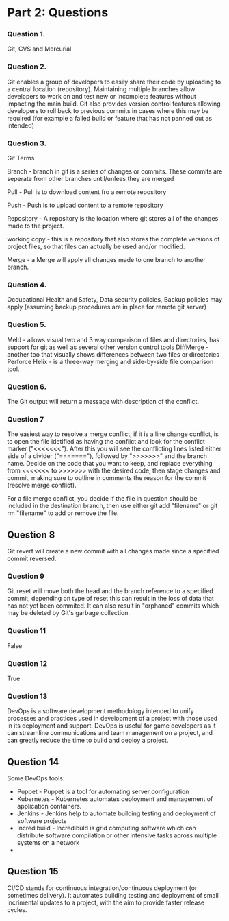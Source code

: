 # Part 2: Questions 
### Question 1.

Git, CVS and Mercurial

### Question 2.

Git enables a group of developers to easily share their code by uploading to a central location (repository). Maintaining multiple branches allow developers to work on and test new or incomplete features without impacting the main build. Git also provides version control features allowing developers to roll back to previous commits in cases where this may be required (for example a failed build or feature that has not panned out as intended)  

### Question 3.

Git Terms

Branch - branch in git is a series of changes or commits. These commits are seperate from other branches until/unlees they are merged 

Pull - Pull is to download content fro a remote repository

Push - Push is to upload content to a remote repository

Repository - A repository is the location where git stores all of the changes made to the project.

working copy - this is a repository that also stores the complete versions of project files, so that files can actually be used and/or modified.

Merge - a Merge will apply all changes made to one branch to another branch. 

### Question 4.
Occupational Health and Safety, Data security policies, Backup policies may apply (assuming backup procedures are in place for remote git server)

### Question 5.
Meld - allows visual two and 3 way comparison of files and directories, has support for git as well as several other version control tools
DiffMerge - another too that visually shows differences between two files or directories
Perforce Helix - is a three-way merging and side-by-side file comparison tool.


### Question 6.
The Git output will return a message with description of the conflict.

### Question 7
The easiest way to resolve a merge conflict, if it is a line change conflict, is to open the file idetified as having the conflict and look for the conflict marker ("<<<<<<<"). After this you will see the conflicting lines listed either side of a divider ("======="), followed by ">>>>>>>" and the branch name. 
Decide on the code that you want to keep, and replace everything from <<<<<<< to >>>>>>> with the desired code, then stage changes and commit, making sure to outline in comments the reason for the commit (resolve merge conflict).

For a file merge conflict, you decide if the file in question should be included in the destination branch, then use either git add "filename" or git rm "filename" to add or remove the file.

## Question 8
Git revert will create a new commit with all changes made since a specified commit reversed.

### Question 9
Git reset will move both the head and the branch reference to a specified commit, depending on type of reset this can result in the loss of data that has not yet been commited. It can also result in "orphaned" commits which may be deleted by Git's garbage collection.

### Question 11
False

### Question 12
True

### Question 13
DevOps is a software development methodology intended to unify processes and practices used in development of a project with those used in its deployment and support. DevOps is useful for game developers as it can streamline communications and team management on a project, and can greatly reduce the time to build and deploy a project.

## Question 14
Some DevOps tools:

* Puppet - Puppet is a tool for automating server configuration
* Kubernetes - Kubernetes automates deployment and management of application containers.
* Jenkins - Jenkins help to automate building testing and deployment of software projects
* Incredibuild - Incredibuld is grid computing software which can distribute software compilation or other intensive tasks across multiple systems on a network
* 
## Question 15
CI/CD stands for continuous integration/continuous deployment (or sometimes delivery). It automates building testing and deployment of small incrimental updates to a project, with the aim to provide faster release cycles. 





